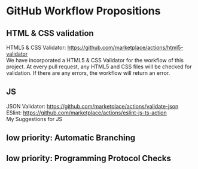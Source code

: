 # GitHub Workflow Propositions

## HTML & CSS validation
HTML5 & CSS Validator: https://github.com/marketplace/actions/html5-validator <br>
We have incorporated a HTML5 & CSS Validator for the workflow of this project. At every pull request, any HTML5 and CSS files will be checked for validation. If there are any errors, the workflow will return an error.

## JS
JSON Validator: https://github.com/marketplace/actions/validate-json <br>
ESlint: https://github.com/marketplace/actions/eslint-js-ts-action <br>
My Suggestions for JS

## low priority: Automatic Branching

## low priority: Programming Protocol Checks
